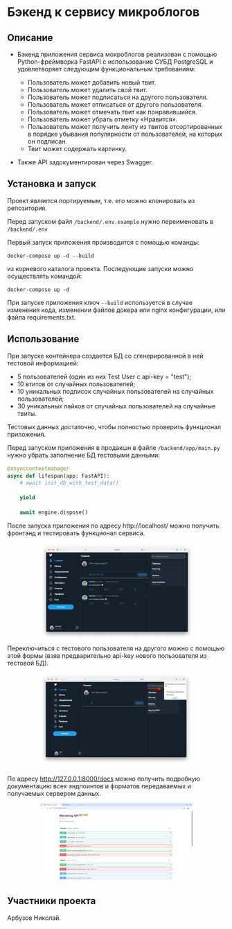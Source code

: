 # Бэкенд к сервису микроблогов

## Описание
- Бэкенд приложения сервиса мокроблогов реализован с помощью Python-фреймворка FastAPI с использование СУБД PostgreSQL и удовлетворяет следующим функциональным требованиям:
  - Пользователь может добавить новый твит. 
  - Пользователь может удалить свой твит.
  - Пользователь может подписаться на другого пользователя.
  - Пользователь может отписаться от другого пользователя.
  - Пользователь может отмечать твит как понравившийся.
  - Пользователь может убрать отметку «Нравится».
  - Пользователь может получить ленту из твитов отсортированных в порядке убывания популярности от пользователей, на которых он подписан.
  - Твит может содержать картинку.

- Также API задокументирован через Swagger.


## Установка и запуск
Проект является портируемым, т.е. его можно клонировать из репозитория.

Перед запуском файл `/backend/.env.example` нужно переименовать в `/backend/.env`

Первый запуск приложения производится с помощью команды:

```
docker-compose up -d --build
```
из корневого каталога проекта. Последующие запуски можно осуществлять командой:
```
docker-compose up -d
```
При запуске приложения ключ `--build` используется в случае изменения кода, изменении файлов докера или nginx конфигурации, или файла requirements.txt.

## Использование
При запуске контейнера создается БД со сгенерированной в ней тестовой информацией:
- 5 пользователей (один из них Test User c api-key = "test");
- 10 втитов от случайных пользователей;
- 10 уникальных подписок случайных пользователей на случайных пользователей;
- 30 уникальных лайков от случайных пользователей на случайные твиты.

Тестовых данных достаточно, чтобы полностью проверить функционал приложения.

Перед запуском приложения в продакшн в файле `/backend/app/main.py` нужно убрать заполнение БД тестовыми данными:
```python 
@asynccontextmanager
async def lifespan(app: FastAPI):
    # await init_db_with_test_data()

    yield

    await engine.dispose()
```
После запуска приложения по адресу http://localhost/ можно получить фронтэнд и тестировать функционал сервиса.
<p align="center"><img  src="./readme_assets/1.png" width="70%"></p>

Переключиться с тестового пользователя на другого можно с помощью этой формы (взяв предварительно api-key нового пользователя из тестовой БД).
<p align="center"><img  src="./readme_assets/2.png" width="70%"></p>

По адресу http://127.0.0.1:8000/docs можно получить подробную документацию всех эндпоинтов и форматов передаваемых и получаемых сервером данных.
<p align="center"><img  src="./readme_assets/3.png" width="70%"></p>

## Участники проекта
Арбузов Николай.

